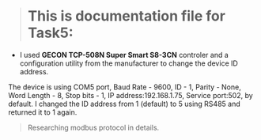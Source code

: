 > # This is documentation file for Task5:

* I used **GECON TCP-508N Super Smart S8-3CN** controler and a configuration utility from the manufacturer to change the device ID address.

The device is using COM5 port, Baud Rate - 9600, ID - 1, Parity - None, Word Length - 8, Stop bits - 1, IP address:192.168.1.75, Service port:502, by default. I changed the ID address from 1 (default) to 5 using RS485 and returned it to 1 again.

> Researching modbus protocol in details.
